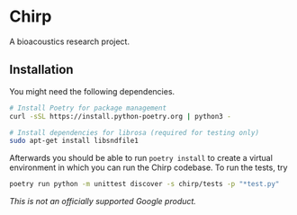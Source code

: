 # Chirp

A bioacoustics research project.

## Installation

You might need the following dependencies.

```bash
# Install Poetry for package management
curl -sSL https://install.python-poetry.org | python3 -

# Install dependencies for librosa (required for testing only)
sudo apt-get install libsndfile1
```

Afterwards you should be able to run `poetry install` to create a virtual
environment in which you can run the Chirp codebase. To run the tests, try

```bash
poetry run python -m unittest discover -s chirp/tests -p "*test.py"
```

*This is not an officially supported Google product.*
